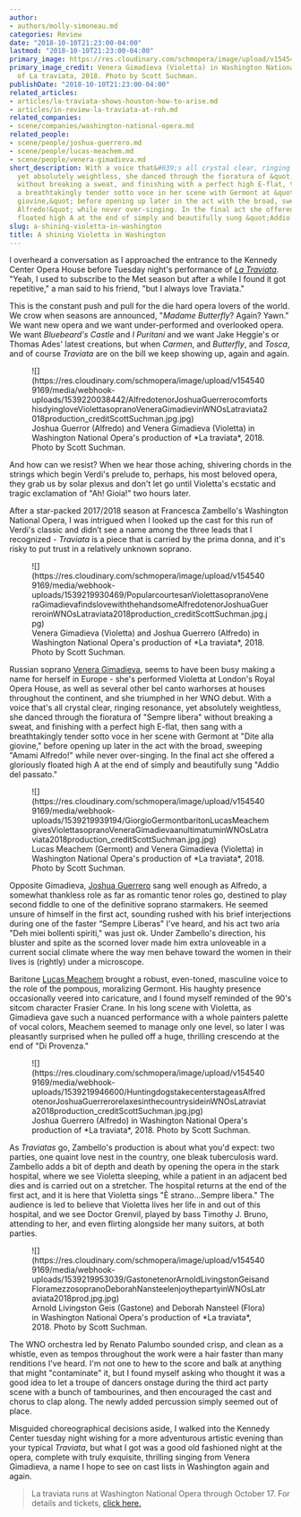 ```yaml
---
author:
- authors/molly-simoneau.md
categories: Review
date: "2018-10-10T21:23:00-04:00"
lastmod: "2018-10-10T21:23:00-04:00"
primary_image: https://res.cloudinary.com/schmopera/image/upload/v1545409169/media/webhook-uploads/1539220853410/ViolettasopranoVeneraGimadievrealizesfatewontbekindtoherinWNOsLaTraviata2018production_creditScottSuchman.jpg.jpg
primary_image_credit: Venera Gimadieva (Violetta) in Washington National Opera's production
  of La traviata, 2018. Photo by Scott Suchman.
publishDate: "2018-10-10T21:23:00-04:00"
related_articles:
- articles/la-traviata-shows-houston-how-to-arise.md
- articles/in-review-la-traviata-at-roh.md
related_companies:
- scene/companies/washington-national-opera.md
related_people:
- scene/people/joshua-guerrero.md
- scene/people/lucas-meachem.md
- scene/people/venera-gimadieva.md
short_description: With a voice that&#039;s all crystal clear, ringing resonance,
  yet absolutely weightless, she danced through the fioratura of &quot;Sempre libera&quot;
  without breaking a sweat, and finishing with a perfect high E-flat, then sang with
  a breathtakingly tender sotto voce in her scene with Germont at &quot;Dite alla
  giovine,&quot; before opening up later in the act with the broad, sweeping &quot;Amami
  Alfredo!&quot; while never over-singing. In the final act she offered a gloriously
  floated high A at the end of simply and beautifully sung &quot;Addio del passato.&quot;
slug: a-shining-violetta-in-washington
title: A shining Violetta in Washington
---
```


I overheard a conversation as I approached the entrance to the Kennedy Center Opera House before Tuesday night's performance of [*La Traviata*](http://www.kennedy-center.org/calendar/event/OTOSA). "Yeah, I used to subscribe to the Met season but after a while I found it got repetitive," a man said to his friend, "but I always love Traviata."

This is the constant push and pull for the die hard opera lovers of the world.  We crow when seasons are announced, "*Madame Butterfly*? Again? Yawn." We want new opera and we want under-performed and overlooked opera. We want *Bluebeard's Castle* and *I Puritani* and we want Jake Heggie's or Thomas Ades' latest creations, but when *Carmen*, and *Butterfly*, and *Tosca*, and of course *Traviata* are on the bill we keep showing up, again and again.

<figure data-type="image">![](https://res.cloudinary.com/schmopera/image/upload/v1545409169/media/webhook-uploads/1539220038442/AlfredotenorJoshuaGuerrerocomfortshisdyingloveViolettasopranoVeneraGimadievinWNOsLatraviata2018production_creditScottSuchman.jpg.jpg)
<figcaption>Joshua Guerror (Alfredo) and Venera Gimadieva (Violetta) in Washington National Opera's production of *La traviata*, 2018. Photo by Scott Suchman.</figcaption>
</figure>

And how can we resist? When we hear those aching, shivering chords in the strings which begin Verdi's prelude to, perhaps, his most beloved opera, they grab us by solar plexus and don't let go until Violetta's ecstatic and tragic exclamation of "Ah! Gioia!" two hours later.

After a star-packed 2017/2018 season at Francesca Zambello's Washington National Opera, I was intrigued when I looked up the cast for this run of Verdi's classic and didn’t see a  name among the three leads that I recognized - *Traviata* is a piece that is carried by the prima donna, and it's risky to put trust in a relatively unknown soprano.

<figure data-type="image">![](https://res.cloudinary.com/schmopera/image/upload/v1545409169/media/webhook-uploads/1539219930469/PopularcourtesanViolettasopranoVeneraGimadievafindslovewiththehandsomeAlfredotenorJoshuaGuerreroinWNOsLatraviata2018production_creditScottSuchman.jpg.jpg)
<figcaption>Venera Gimadieva (Violetta) and Joshua Guerrero (Alfredo) in Washington National Opera's production of *La traviata*, 2018. Photo by Scott Suchman.</figcaption>
</figure>

Russian soprano [Venera Gimadieva](/scene/people/venera-gimadieva/), seems to have been busy making a name for herself in Europe - she's performed Violetta at London's Royal Opera House, as well as several other bel canto warhorses at houses throughout the continent, and she triumphed in her WNO debut. With a voice that's all crystal clear, ringing resonance, yet absolutely weightless, she danced through the fioratura of "Sempre libera" without breaking a sweat, and finishing with a perfect high E-flat, then sang with a breathtakingly tender sotto voce in her scene with Germont at "Dite alla giovine," before opening up later in the act with the broad, sweeping "Amami Alfredo!" while never over-singing. In the final act she offered a gloriously floated high A at the end of simply and beautifully sung "Addio del passato."

<figure data-type="image">![](https://res.cloudinary.com/schmopera/image/upload/v1545409169/media/webhook-uploads/1539219939194/GiorgioGermontbaritonLucasMeachemgivesViolettasopranoVeneraGimadievaanultimatuminWNOsLatraviata2018production_creditScottSuchman.jpg.jpg)
<figcaption>Lucas Meachem (Germont) and Venera Gimadieva (Violetta) in Washington National Opera's production of *La traviata*, 2018. Photo by Scott Suchman.</figcaption>
</figure>

Opposite Gimadieva, [Joshua Guerrero](/scene/people/joshua-guerrero/) sang well enough as Alfredo, a somewhat thankless role as far as romantic tenor roles go, destined to play second fiddle to one of the definitive soprano starmakers. He seemed unsure of himself in the first act, sounding rushed with his brief interjections during one of the faster “Sempre Liberas" I've heard, and his act two aria "Deh miei bollenti spiriti," was just ok. Under Zambello's direction, his bluster and spite as the scorned lover made him extra unloveable in a current social climate where the way men behave toward the women in their lives is (rightly) under a microscope.

Baritone [Lucas Meachem](/talking-with-singers-lucas-meachem/) brought a robust, even-toned, masculine voice to the role of the pompous, moralizing Germont. His haughty presence occasionally veered into caricature, and I found myself reminded of the 90's sitcom character Frasier Crane. In his long scene with Violetta, as Gimadieva gave such a nuanced performance with a whole painters palette of vocal colors, Meachem seemed to manage only one level, so later I was pleasantly surprised when he pulled off a huge, thrilling crescendo at the end of "Di Provenza."

<figure data-type="image">![](https://res.cloudinary.com/schmopera/image/upload/v1545409169/media/webhook-uploads/1539219946600/HuntingdogstakecenterstageasAlfredotenorJoshuaGuerrerorelaxesinthecountrysideinWNOsLatraviata2018production_creditScottSuchman.jpg.jpg)
<figcaption>Joshua Guerrero (Alfredo) in Washington National Opera's production of *La traviata*, 2018. Photo by Scott Suchman.</figcaption>
</figure>

As *Traviatas* go, Zambello's production is about what you'd expect: two parties, one quaint love nest in the country, one bleak tuberculosis ward. Zambello adds a bit of depth and death by opening the opera in the stark hospital, where we see Violetta sleeping, while a patient in an adjacent bed dies and is carried out on a stretcher.  The hospital returns at the end of the first act, and it is here that Violetta sings "È strano...Sempre libera." The audience is led to believe that Violetta lives her life in and out of this hospital, and we see Doctor Grenvil, played by bass Timothy J. Bruno, attending to her, and even flirting alongside her many suitors, at both parties.

<figure data-type="image">![](https://res.cloudinary.com/schmopera/image/upload/v1545409169/media/webhook-uploads/1539219953039/GastonetenorArnoldLivingstonGeisandFloramezzosopranoDeborahNansteelenjoythepartyinWNOsLatraviata2018prod.jpg.jpg)
<figcaption>Arnold Livingston Geis (Gastone) and Deborah Nansteel (Flora) in Washington National Opera's production of *La traviata*, 2018. Photo by Scott Suchman.</figcaption>
</figure>

The WNO orchestra led by Renato Palumbo sounded crisp, and clean as a whistle, even as tempos throughout the work were a hair faster than many renditions I've heard. I'm not one to hew to the score and balk at anything that might "contaminate" it, but I found myself asking who thought it was a good idea to let a troupe of dancers onstage during the third act party scene with a bunch of tambourines, and then encouraged the cast and chorus to clap along. The newly added percussion simply seemed out of place.

Misguided choreographical decisions aside, I walked into the Kennedy Center tuesday night wishing for a more adventurous artistic evening than your typical *Traviata*, but what I got was a good old fashioned night at the opera, complete with truly exquisite, thrilling singing from Venera Gimadieva, a name I hope to see on cast lists in Washington again and again.

>La traviata runs at Washington National Opera through October 17. For details and tickets, [click here.](http://www.kennedy-center.org/calendar/event/OTOSA)
